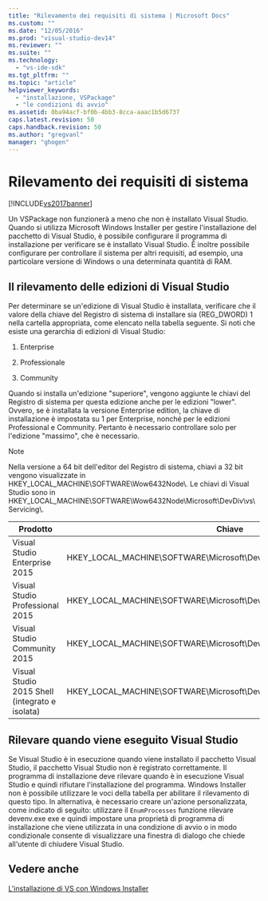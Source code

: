 ```yaml
---
title: "Rilevamento dei requisiti di sistema | Microsoft Docs"
ms.custom: ""
ms.date: "12/05/2016"
ms.prod: "visual-studio-dev14"
ms.reviewer: ""
ms.suite: ""
ms.technology: 
  - "vs-ide-sdk"
ms.tgt_pltfrm: ""
ms.topic: "article"
helpviewer_keywords: 
  - "installazione, VSPackage"
  - "le condizioni di avvio"
ms.assetid: 0ba94acf-bf0b-4bb3-8cca-aaac1b5d6737
caps.latest.revision: 50
caps.handback.revision: 50
ms.author: "gregvanl"
manager: "ghogen"
---
```

# Rilevamento dei requisiti di sistema
[!INCLUDE[vs2017banner](../../code-quality/includes/vs2017banner.md)]

Un VSPackage non funzionerà a meno che non è installato Visual Studio. Quando si utilizza Microsoft Windows Installer per gestire l'installazione del pacchetto di Visual Studio, è possibile configurare il programma di installazione per verificare se è installato Visual Studio. È inoltre possibile configurare per controllare il sistema per altri requisiti, ad esempio, una particolare versione di Windows o una determinata quantità di RAM.  
  
## Il rilevamento delle edizioni di Visual Studio  
 Per determinare se un'edizione di Visual Studio è installata, verificare che il valore della chiave del Registro di sistema di installare sia \(REG\_DWORD\) 1 nella cartella appropriata, come elencato nella tabella seguente. Si noti che esiste una gerarchia di edizioni di Visual Studio:  
  
1.  Enterprise  
  
2.  Professionale  
  
3.  Community  
  
 Quando si installa un'edizione "superiore", vengono aggiunte le chiavi del Registro di sistema per questa edizione anche per le edizioni "lower". Ovvero, se è installata la versione Enterprise edition, la chiave di installazione è impostata su 1 per Enterprise, nonché per le edizioni Professional e Community. Pertanto è necessario controllare solo per l'edizione "massimo", che è necessario.  
  
> [!NOTE]
>  Nella versione a 64 bit dell'editor del Registro di sistema, chiavi a 32 bit vengono visualizzate in HKEY\_LOCAL\_MACHINE\\SOFTWARE\\Wow6432Node\\. Le chiavi di Visual Studio sono in HKEY\_LOCAL\_MACHINE\\SOFTWARE\\Wow6432Node\\Microsoft\\DevDiv\\vs\\Servicing\\.  
  
|Prodotto|Chiave|  
|--------------|------------|  
|Visual Studio Enterprise 2015|HKEY\_LOCAL\_MACHINE\\SOFTWARE\\Microsoft\\DevDiv\\vs\\Servicing\\14.0\\enterprise|  
|Visual Studio Professional 2015|HKEY\_LOCAL\_MACHINE\\SOFTWARE\\Microsoft\\DevDiv\\vs\\Servicing\\14.0\\professional|  
|Visual Studio Community 2015|HKEY\_LOCAL\_MACHINE\\SOFTWARE\\Microsoft\\DevDiv\\vs\\Servicing\\14.0\\community|  
|Visual Studio 2015 Shell \(integrato e isolata\)|HKEY\_LOCAL\_MACHINE\\SOFTWARE\\Microsoft\\DevDiv\\vs\\Servicing\\14.0\\isoshell|  
  
## Rilevare quando viene eseguito Visual Studio  
 Se Visual Studio è in esecuzione quando viene installato il pacchetto Visual Studio, il pacchetto Visual Studio non è registrato correttamente. Il programma di installazione deve rilevare quando è in esecuzione Visual Studio e quindi rifiutare l'installazione del programma. Windows Installer non è possibile utilizzare le voci della tabella per abilitare il rilevamento di questo tipo. In alternativa, è necessario creare un'azione personalizzata, come indicato di seguito: utilizzare il `EnumProcesses` funzione rilevare devenv.exe exe e quindi impostare una proprietà di programma di installazione che viene utilizzata in una condizione di avvio o in modo condizionale consente di visualizzare una finestra di dialogo che chiede all'utente di chiudere Visual Studio.  
  
## Vedere anche  
 [L'installazione di VS con Windows Installer](../../extensibility/internals/installing-vspackages-with-windows-installer.md)